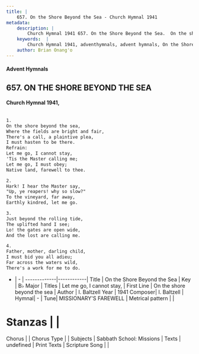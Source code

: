 ```yaml
---
title: |
    657. On the Shore Beyond the Sea - Church Hymnal 1941
metadata:
    description: |
        Church Hymnal 1941 657. On the Shore Beyond the Sea.  On the shore beyond the sea,  Where the fields are bright and fair,  There's a call, a plaintive plea,  I must hasten to be there.  
    keywords:  |
        Church Hymnal 1941, adventhymnals, advent hymnals, On the Shore Beyond the Sea, On the shore beyond the sea. Let me go, I cannot stay, 
    author: Brian Onang'o
---
```


#### Advent Hymnals
## 657. ON THE SHORE BEYOND THE SEA
####  Church Hymnal 1941,

```txt

1.
On the shore beyond the sea, 
Where the fields are bright and fair, 
There's a call, a plaintive plea, 
I must hasten to be there. 
Refrain:
Let me go, I cannot stay, 
'Tis the Master calling me; 
Let me go, I must obey; 
Native land, farewell to thee. 

2.
Hark! I hear the Master say, 
"Up, ye reapers! why so slow?" 
To the vineyard, far away, 
Earthly kindred, let me go. 

3.
Just beyond the rolling tide, 
The uplifted hand I see; 
Lo! the gates are open wide, 
And the lost are calling me. 

4.
Father, mother, darling child, 
I must bid you all adieu; 
Far across the waters wild, 
There's a work for me to do.

```

- |   -  |
-------------|------------|
Title | On the Shore Beyond the Sea |
Key | B♭ Major |
Titles | Let me go, I cannot stay,  |
First Line | On the shore beyond the sea |
Author | I. Baltzell
Year | 1941
Composer| I. Baltzell |
Hymnal|  - |
Tune| MISSIONARY'S FAREWELL |
Metrical pattern | |
# Stanzas |  |
Chorus |  |
Chorus Type |  |
Subjects | Sabbath School: Missions |
Texts | undefined |
Print Texts | 
Scripture Song |  |
    
